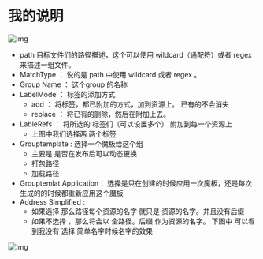 # 我的说明


![img](https://hbimg.huabanimg.com/2059d661900f5c59f924614bc64f3a7128e6a19a1184b-9AxsdX_fw658/format/webp)


- path  目标文件们的路径描述，这个可以使用 wildcard（通配符）或者 regex 来描述一组文件。
- MatchType  ： 说的是 path 中使用 wildcard  或者 regex  。
- Group Name ： 这个group 的名称 
- LabelMode ： 标签的添加方式
  - add ： 将标签，都已附加的方式，加到资源上。  已有的不会消失
  - replace ：  将已有的删除，然后在附加上去。
- LableRefs ：  将所选的 标签们（可以设置多个） 附加到每一个资源上
  - 上图中我们选择两 两个标签
- Grouptemplate :  选择一个魔板给这个组
  - 主要是 是否在发布后可以动态更换
  - 打包路径
  - 加载路径
- Grouptemlat Application：  选择是只在创建的时候应用一次魔板，还是每次生成的的时候都重新应用这个魔板
- Address Simplified  :  
  - 如果选择 那么路径每个资源的名字 就只是 资源的名字。并且没有后缀
  - 如果不选择 ，那么将会以 全路径。后缀  作为资源的名字。  下图中 可以看到我没有 选择 简单名字时候名字的效果
  
 ![img](https://hbimg.huabanimg.com/b0cc5482694686065acf3318a5b1eac4b7e0b4a321586-FqshOE_fw658/format/webp)

